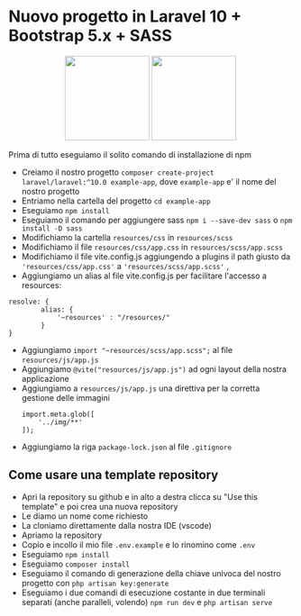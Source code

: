 # Nuovo progetto in Laravel 10 + Bootstrap 5.x + SASS
<p align="center">
    <a href="https://laravel.com" target="_blank"><img src="https://raw.githubusercontent.com/laravel/art/master/logo-lockup/5%20SVG/2%20CMYK/1%20Full%20Color/laravel-logolockup-cmyk-red.svg" height="150"></a>
<a href="https://laravel.com" target="_blank"><img src="https://upload.wikimedia.org/wikipedia/commons/thumb/9/96/Sass_Logo_Color.svg/1200px-Sass_Logo_Color.svg.png" height="150"></a>
</p>

Prima di tutto eseguiamo il solito comando di installazione di npm

- Creiamo il nostro progetto `composer create-project laravel/laravel:^10.0 example-app`, dove `example-app` e' il nome del nostro progetto
- Entriamo nella cartella del progetto `cd example-app`
- Eseguiamo `npm install`
- Eseguiamo il comando per aggiungere sass `npm i --save-dev sass` o  `npm install -D sass`
- Modifichiamo la cartella `resources/css` in `resources/scss` 
- Modifichiamo il file `resources/css/app.css` in `resources/scss/app.scss` 
- Modifichiamo il file vite.config.js aggiungendo a plugins il path giusto da `'resources/css/app.css'` a `'resources/scss/app.scss'` ,
- Aggiungiamo un alias al file vite.config.js per facilitare l'accesso a resources:
```
resolve: {
        alias: {
            '~resources' : "/resources/"
        }
} 
```
- Aggiungiamo `import "~resources/scss/app.scss";` al file  `resources/js/app.js`
- Aggiungiamo `@vite("resources/js/app.js")` ad ogni layout della nostra applicazione
- Aggiungiamo a `resources/js/app.js` una direttiva per la corretta gestione delle immagini
    ```
    import.meta.glob([
        '../img/**'
    ]);
    ```
- Aggiungiamo la riga `package-lock.json` al file `.gitignore`


## Come usare una template repository
- Apri la repository su github e in alto a destra clicca su "Use this template" e poi crea una nuova repository
- Le diamo un nome come richiesto
- La cloniamo direttamente dalla nostra IDE (vscode)
- Apriamo la repository
- Copio e incollo il mio file `.env.example` e lo rinomino come `.env`
- Eseguiamo `npm install`
- Eseguiamo `composer install`
- Eseguiamo il comando di generazione della chiave univoca del nostro progetto con `php artisan key:generate`
- Eseguiamo i due comandi di esecuzione costante in due terminali separati (anche paralleli, volendo) `npm run dev` e `php artisan serve`

  